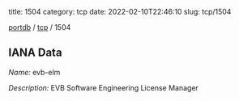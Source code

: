 title: 1504
category: tcp
date: 2022-02-10T22:46:10
slug: tcp/1504

[portdb](/) / [tcp](/category/tcp.html) / 1504


## IANA Data

_Name:_ evb-elm

_Description:_ EVB Software Engineering License Manager

